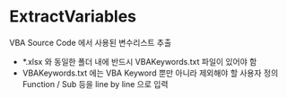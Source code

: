 # ExtractVariables

VBA Source Code 에서 사용된 변수리스트 추출

- *.xlsx 와 동일한 폴더 내에 반드시 VBAKeywords.txt 파일이 있어야 함
- VBAKeywords.txt 에는 VBA Keyword 뿐만 아니라 제외해야 할 사용자 정의 Function / Sub 등을 line by line 으로 입력

